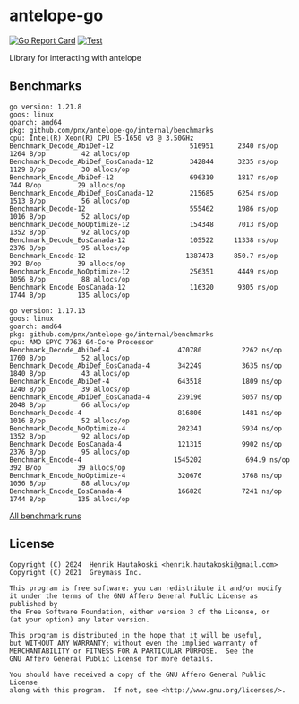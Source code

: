 antelope-go
===========

[![Go Report Card](https://goreportcard.com/badge/github.com/pnx/antelope-go)](https://goreportcard.com/report/github.com/pnx/antelope-go)
[![Test](https://github.com/pnx/antelope-go/actions/workflows/test.yml/badge.svg?branch=master&event=push)](https://github.com/pnx/antelope-go/actions/workflows/test.yml)

Library for interacting with antelope

Benchmarks
----------

```
go version: 1.21.8
goos: linux
goarch: amd64
pkg: github.com/pnx/antelope-go/internal/benchmarks
cpu: Intel(R) Xeon(R) CPU E5-1650 v3 @ 3.50GHz
Benchmark_Decode_AbiDef-12              	 516951	     2340 ns/op	   1264 B/op	     42 allocs/op
Benchmark_Decode_AbiDef_EosCanada-12    	 342844	     3235 ns/op	   1129 B/op	     30 allocs/op
Benchmark_Encode_AbiDef-12              	 696310	     1817 ns/op	    744 B/op	     29 allocs/op
Benchmark_Encode_AbiDef_EosCanada-12    	 215685	     6254 ns/op	   1513 B/op	     56 allocs/op
Benchmark_Decode-12                     	 555462	     1986 ns/op	   1016 B/op	     52 allocs/op
Benchmark_Decode_NoOptimize-12          	 154348	     7013 ns/op	   1352 B/op	     92 allocs/op
Benchmark_Decode_EosCanada-12           	 105522	    11338 ns/op	   2376 B/op	     95 allocs/op
Benchmark_Encode-12                     	1387473	    850.7 ns/op	    392 B/op	     39 allocs/op
Benchmark_Encode_NoOptimize-12          	 256351	     4449 ns/op	   1056 B/op	     88 allocs/op
Benchmark_Encode_EosCanada-12           	 116320	     9305 ns/op	   1744 B/op	    135 allocs/op
```

```
go version: 1.17.13
goos: linux
goarch: amd64
pkg: github.com/pnx/antelope-go/internal/benchmarks
cpu: AMD EPYC 7763 64-Core Processor
Benchmark_Decode_AbiDef-4             	  470780	      2262 ns/op	    1760 B/op	      52 allocs/op
Benchmark_Decode_AbiDef_EosCanada-4   	  342249	      3635 ns/op	    1840 B/op	      43 allocs/op
Benchmark_Encode_AbiDef-4             	  643518	      1809 ns/op	    1240 B/op	      39 allocs/op
Benchmark_Encode_AbiDef_EosCanada-4   	  239196	      5057 ns/op	    2048 B/op	      66 allocs/op
Benchmark_Decode-4                    	  816806	      1481 ns/op	    1016 B/op	      52 allocs/op
Benchmark_Decode_NoOptimize-4         	  202341	      5934 ns/op	    1352 B/op	      92 allocs/op
Benchmark_Decode_EosCanada-4          	  121315	      9902 ns/op	    2376 B/op	      95 allocs/op
Benchmark_Encode-4                    	 1545202	       694.9 ns/op	     392 B/op	      39 allocs/op
Benchmark_Encode_NoOptimize-4         	  320676	      3768 ns/op	    1056 B/op	      88 allocs/op
Benchmark_Encode_EosCanada-4          	  166828	      7241 ns/op	    1744 B/op	     135 allocs/op
```

[All benchmark runs](https://github.com/pnx/antelope-go/actions/workflows/benchmark.yml)


License
-------

```
Copyright (C) 2024  Henrik Hautakoski <henrik.hautakoski@gmail.com>
Copyright (C) 2021  Greymass Inc.

This program is free software: you can redistribute it and/or modify
it under the terms of the GNU Affero General Public License as published by
the Free Software Foundation, either version 3 of the License, or
(at your option) any later version.

This program is distributed in the hope that it will be useful,
but WITHOUT ANY WARRANTY; without even the implied warranty of
MERCHANTABILITY or FITNESS FOR A PARTICULAR PURPOSE.  See the
GNU Affero General Public License for more details.

You should have received a copy of the GNU Affero General Public License
along with this program.  If not, see <http://www.gnu.org/licenses/>.
```
